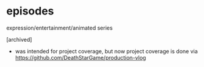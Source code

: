 # episodes
expression/entertainment/animated series

[archived]

- was intended for project coverage, but now project coverage is done via https://github.com/DeathStarGame/production-vlog
